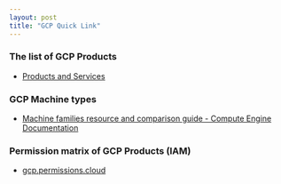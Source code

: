 ```yaml
---
layout: post
title: "GCP Quick Link"
---
```


### The list of GCP Products 
- [Products and Services](https://cloud.google.com/products)

### GCP Machine types
- [Machine families resource and comparison guide - Compute Engine Documentation](https://cloud.google.com/compute/docs/machine-resource#machine_type_comparison)

### Permission matrix of GCP Products (IAM)

- [gcp.permissions.cloud](https://gcp.permissions.cloud/)





